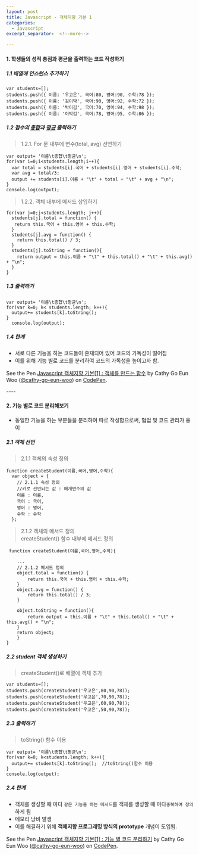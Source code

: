 ```yaml
---
layout: post
title: Javascript - 객체지향 기본 1
categories:
  - Javascript
excerpt_separator:  <!--more-->

---
```


#### 1. 학생들의 성적 총점과 평균을 출력하는 코드 작성하기

##### 1.1 배열에 인스턴스 추가하기

```
var students=[];
students.push({ 이름: '우고은', 국어:80, 영어:90, 수학:78 });
students.push({ 이름: '김이박', 국어:90, 영어:92, 수학:72 });
students.push({ 이름: '박이김', 국어:70, 영어:94, 수학:98 });
students.push({ 이름: '이박김', 국어:78, 영어:95, 수학:86 });
```

##### 1.2 점수의 <u>총합</u>과 <u>평균</u> 출력하기

> 1.2.1. For 문 내부에 변수(total, avg) 선언하기

```
var output= '이름\t총합\t평균\n';
for(var i=0;i<students.length;i++){
  var total = students[i].국어 + students[i].영어 + students[i].수학;
  var avg = total/3;
  output += students[i].이름 + "\t" + total + "\t" + avg + "\n";
}
console.log(output);
```

> 1.2.2. 객체 내부에 메서드 삽입하기

```
for(var j=0;j<students.length; j++){
  students[j].total = function() {
   return this.국어 + this.영어 + this.수학;
  }
  students[j].avg = function() {
    return this.total() / 3;
  }
  students[j].toString = function(){
    return output = this.이름 + "\t" + this.total() + "\t" + this.avg() + "\n";
  }
}
```

##### 1.3 출력하기

```
var output= '이름\t총합\t평균\n';
for(var k=0; k< students.length; k++){
  output+= students[k].toString();
}
  console.log(output);
```

##### 1.4 한계

- 서로 다른 기능을 하는 코드들이 혼재되어 있어 코드의 가독성이 떨어짐
- 이를 위해 기능 별로 코드를 분리하여 코드의 가독성을 높이고자 함.

<p data-height="265" data-theme-id="0" data-slug-hash="yqPejO" data-default-tab="js,result" data-user="cathy-go-eun-woo" data-pen-title="Javascript 객체지향 기본[1] : 객체를 만드는 함수" class="codepen">See the Pen <a href="https://codepen.io/cathy-go-eun-woo/pen/yqPejO/">Javascript 객체지향 기본[1] : 객체를 만드는 함수</a> by Cathy Go Eun Woo (<a href="https://codepen.io/cathy-go-eun-woo">@cathy-go-eun-woo</a>) on <a href="https://codepen.io">CodePen</a>.</p>
<script src="https://static.codepen.io/assets/embed/ei.js"> </script>
----

#### 2. 기능 별로 코드 분리해보기

- 동일한 기능을 하는 부분들을 분리하여 따로 작성함으로써, 협업 및 코드 관리가 용이

##### 2.1 객체 선언

> 2.1.1 객체의 속성 정의

```
function createStudent(이름,국어,영어,수학){
  var object = {
    // 2.1.1 속성 정의
    //키로 선언되는 값 : 매개변수의 값
    이름 : 이름,
    국어 : 국어,
    영어 : 영어,
    수학 : 수학
  };
```

> 2.1.2 객체의 메서드 정의  
> createStudent() 함수 내부에 메서드 정의

```
 function createStudent(이름,국어,영어,수학){

    ...
    // 2.1.2 메서드 정의
    object.total = function() {
   		return this.국어 + this.영어 + this.수학;
  	}
  	object.avg = function() {
    	return this.total() / 3;
  	}

  	object.toString = function(){
    	return output = this.이름 + "\t" + this.total() + "\t" + this.avg() + "\n";
  	}
  	return object;
	}
}
```

##### 2.2 student 객체 생성하기

> createStudent()로 배열에 객체 추가

```
var students=[];
students.push(createStudent('우고은',80,90,78));
students.push(createStudent('우고은',70,90,78));
students.push(createStudent('우고은',60,90,78));
students.push(createStudent('우고은',50,90,78));
```

##### 2.3 출력하기

> toString() 함수 이용

```
var output= '이름\t총합\t평균\n';
for(var k=0; k<students.length; k++){
  output+= students[k].toString();	//toString()함수 이용
}
console.log(output);
```

##### 2.4 한계

- 객체를 생성할 때 마다 `같은 기능을 하는 메서드`를 객체를 생성할 때 마다`중복하여 정의`하게 됨
- 메모리 낭비 발생
- 이를 해결하기 위해 **객체지향 프로그래밍 방식의 prototype** 개념이 도입됨.

<p data-height="343" data-theme-id="0" data-slug-hash="rrYeNG" data-default-tab="js" data-user="cathy-go-eun-woo" data-pen-title="Javascript 객체지향 기본[1] : 기능 별 코드 분리하기" class="codepen">See the Pen <a href="https://codepen.io/cathy-go-eun-woo/pen/rrYeNG/">Javascript 객체지향 기본[1] : 기능 별 코드 분리하기</a> by Cathy Go Eun Woo (<a href="https://codepen.io/cathy-go-eun-woo">@cathy-go-eun-woo</a>) on <a href="https://codepen.io">CodePen</a>.</p>
<script src="https://static.codepen.io/assets/embed/ei.js"> </script>
